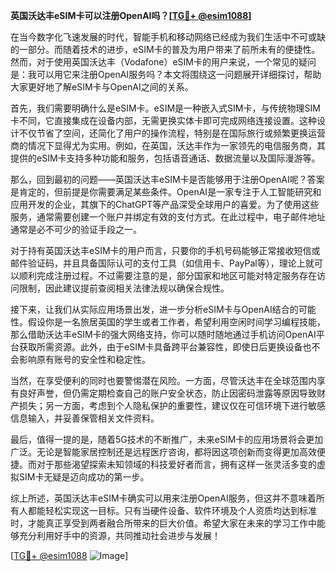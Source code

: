 **英国沃达丰eSIM卡可以注册OpenAI吗？[[TG💪+ @esim1088](https://t.me/s/esim1088)]**

在当今数字化飞速发展的时代，智能手机和移动网络已经成为我们生活中不可或缺的一部分。而随着技术的进步，eSIM卡的普及为用户带来了前所未有的便捷性。然而，对于使用英国沃达丰（Vodafone）eSIM卡的用户来说，一个常见的疑问是：我可以用它来注册OpenAI服务吗？本文将围绕这一问题展开详细探讨，帮助大家更好地了解eSIM卡与OpenAI之间的关系。

首先，我们需要明确什么是eSIM卡。eSIM是一种嵌入式SIM卡，与传统物理SIM卡不同，它直接集成在设备内部，无需更换实体卡即可完成网络连接设置。这种设计不仅节省了空间，还简化了用户的操作流程，特别是在国际旅行或频繁更换运营商的情况下显得尤为实用。例如，在英国，沃达丰作为一家领先的电信服务商，其提供的eSIM卡支持多种功能和服务，包括语音通话、数据流量以及国际漫游等。

那么，回到最初的问题——英国沃达丰eSIM卡是否能够用于注册OpenAI呢？答案是肯定的，但前提是你需要满足某些条件。OpenAI是一家专注于人工智能研究和应用开发的企业，其旗下的ChatGPT等产品深受全球用户的喜爱。为了使用这些服务，通常需要创建一个账户并绑定有效的支付方式。在此过程中，电子邮件地址通常是必不可少的验证手段之一。

对于持有英国沃达丰eSIM卡的用户而言，只要你的手机号码能够正常接收短信或邮件验证码，并且具备国际认可的支付工具（如信用卡、PayPal等），理论上就可以顺利完成注册过程。不过需要注意的是，部分国家和地区可能对特定服务存在访问限制，因此建议提前查阅相关法律法规以确保合规性。

接下来，让我们从实际应用场景出发，进一步分析eSIM卡与OpenAI结合的可能性。假设你是一名旅居英国的学生或者工作者，希望利用空闲时间学习编程技能，那么借助沃达丰eSIM卡的强大网络支持，你可以随时随地通过手机访问OpenAI平台获取所需资源。此外，由于eSIM卡具备跨平台兼容性，即使日后更换设备也不会影响原有账号的安全性和稳定性。

当然，在享受便利的同时也要警惕潜在风险。一方面，尽管沃达丰在全球范围内享有良好声誉，但仍需定期检查自己的账户安全状态，防止因密码泄露等原因导致财产损失；另一方面，考虑到个人隐私保护的重要性，建议仅在可信环境下进行敏感信息输入，并妥善保管相关文件资料。

最后，值得一提的是，随着5G技术的不断推广，未来eSIM卡的应用场景将会更加广泛。无论是智能家居控制还是远程医疗咨询，都将因这项创新而变得更加高效便捷。而对于那些渴望探索未知领域的科技爱好者而言，拥有这样一张灵活多变的虚拟SIM卡无疑是迈向成功的第一步。

综上所述，英国沃达丰eSIM卡确实可以用来注册OpenAI服务，但这并不意味着所有人都能轻松实现这一目标。只有当硬件设备、软件环境及个人资质均达到标准时，才能真正享受到两者融合所带来的巨大价值。希望大家在未来的学习工作中能够充分利用好手中的资源，共同推动社会进步与发展！

[[TG💪+ @esim1088](https://t.me/s/esim1088) ![Image](https://i.postimg.cc/4NQfJmqS/Snipaste-2025-05-13-00-14-12.png)]